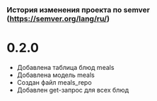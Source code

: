 ### История изменения проекта по semver (https://semver.org/lang/ru/)

# 0.2.0 
- Добавлена таблица блюд meals
- Добавлена модель meals
- Создан файл meals_repo 
- Добавлен get-запрос для всех блюд
